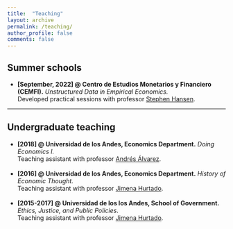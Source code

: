 ```yaml
---
title:  "Teaching"
layout: archive
permalink: /teaching/
author_profile: false
comments: false
---
```



## Summer schools
- **[September, 2022] @ Centro de Estudios Monetarios y Financiero (CEMFI).** *Unstructured Data in Empirical Economics.* <br> Developed practical sessions with professor [Stephen Hansen](https://sekhansen.github.io/).

--------

## Undergraduate teaching
- **[2018] @ Universidad de los Andes, Economics Department.** *Doing Economics I.* <br> Teaching assistant with professor [Andrés Álvarez](https://economia.uniandes.edu.co/alvarez). <br><br>
- **[2016] @ Universidad de los Andes, Economics Department.** *History of Economic Thought.* <br> Teaching assistant with professor [Jimena Hurtado](https://economia.uniandes.edu.co/hurtado). <br><br>
- **[2015-2017] @ Universidad de los los Andes, School of Government.** *Ethics, Justice, and Public Policies*. <br> Teaching assistant with professor [Jimena Hurtado](https://economia.uniandes.edu.co/hurtado).
